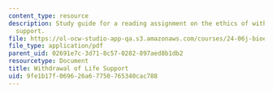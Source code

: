 ```yaml
---
content_type: resource
description: Study guide for a reading assignment on the ethics of withdrawal of life
  support.
file: https://ol-ocw-studio-app-qa.s3.amazonaws.com/courses/24-06j-bioethics-spring-2009/9fe1b17f069626a67750765340cac788_MIT24_06Js09_study05.pdf
file_type: application/pdf
parent_uid: 02691e7c-3d71-8c57-0282-897aed8b1db2
resourcetype: Document
title: Withdrawal of Life Support
uid: 9fe1b17f-0696-26a6-7750-765340cac788
---
```

